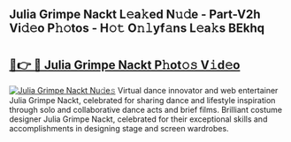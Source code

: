 ## Julia Grimpe Nackt L𝚎a𝚔ed N𝚞𝚍e - Part-V2h Vi𝚍𝚎o P𝚑𝚘tos - H𝚘𝚝 O𝚗𝚕yf𝚊ns L𝚎a𝚔s BEkhq

# <h2><a href="http://kf1piz.oniu.top/?m=Julia+Grimpe+Nackt">🔗👉 🔴 Julia Grimpe Nackt P𝚑ot𝚘𝚜 V𝚒d𝚎o</a></h2>

[![Julia Grimpe Nackt Nu𝚍e𝚜](https://i.imgur.com/0qMVB7G.gif)](http://kf1piz.oniu.top/?m=Julia+Grimpe+Nackt)
Virtual dance innovator and web entertainer Julia Grimpe Nackt, celebrated for sharing dance and lifestyle inspiration through solo and collaborative dance acts and brief films. Brilliant costume designer Julia Grimpe Nackt, celebrated for their exceptional skills and accomplishments in designing stage and screen wardrobes.  
